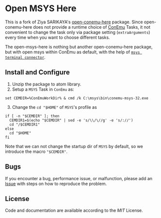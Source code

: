 # Open MSYS Here

This is a fork of Ziya SARIKAYA's
[open-conemu-here](https://github.com/ziyasal/atom-open-conemu-here) package. Since open-conemu-here does not provide a runtime choice of [ConEmu](https://conemu.github.io/) Tasks, it not convenient to change the task only via package setting (`extraArguments`) every time when you want to choose different tasks.

The open-msys-here is nothing but another open-conemu-here package, but with open msys within ConEmu as default, with the help of [`msys terminal connector`](https://conemu.github.io/en/CygwinMsysConnector.html).

## Install and Configure
1. Unzip the package to atom library.
2. Setup a `MSYS` Task in `ConEmu` as:
```shell
set CEMDIR=%ConEmuWorkDir% & cmd /k C:\msys\bin\conemu-msys-32.exe
```
3. Change the `cd "$HOME"` of `MSYS`'s profile as
```
if [ -n "$CEMDIR" ]; then
  CEMDIR1=$(echo "$CEMDIR" | sed -e 's/\\/\//g' -e 's/://')
  cd "/$CEMDIR1"
else
  cd "$HOME"
fi
```

Note that we can not change the startup dir of `MSYS` by default, so we introduce the macro `"$CEMDIR"`.

## Bugs
If you encounter a bug, performance issue, or malfunction, please add an [Issue](https://github.com/econwang/atom-open-msys-here/issues) with steps on how to reproduce the problem.

## License

Code and documentation are available according to the *MIT* License.

